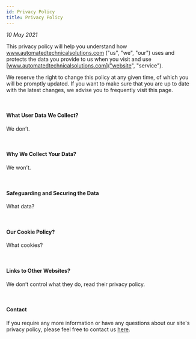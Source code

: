 ```yaml
---
id: Privacy Policy
title: Privacy Policy
---
```


<i>10 May 2021</i>

This privacy policy will help you understand how www.automatedtechnicalsolutions.com ("us", "we", "our") uses and protects the data you provide to us when you visit and use [www.automatedtechnicalsolutions.com]("website", "service").

We reserve the right to change this policy at any given time, of which you will be promptly updated. If you want to make sure that you are up to date with the latest changes, we advise you to frequently visit this page.

<br/>

#### What User Data We Collect?

We don’t.

<br/>

#### Why We Collect Your Data?

We won’t.

<br/>

#### Safeguarding and Securing the Data

What data?

<br/>

#### Our Cookie Policy?

What cookies?

<br/>

#### Links to Other Websites?

We don’t control what they do, read their privacy policy.

<br/>

#### Contact

If you require any more information or have any questions about our site's privacy policy, please feel free to contact us [here](mailto:luke@automatedtechnicalsolutions.com).

